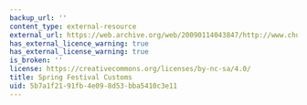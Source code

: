 ```yaml
---
backup_url: ''
content_type: external-resource
external_url: https://web.archive.org/web/20090114043847/http://www.chunjie.net.cn/znew/ms2.aspx
has_external_licence_warning: true
has_external_license_warning: true
is_broken: ''
license: https://creativecommons.org/licenses/by-nc-sa/4.0/
title: Spring Festival Customs
uid: 5b7a1f21-91fb-4e09-8d53-bba5410c3e11
---
```

